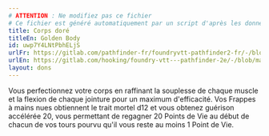 ```yaml
---
# ATTENTION : Ne modifiez pas ce fichier
# Ce fichier est généré automatiquement par un script d'après les données du module Foundry VTT officiel et de sa traduction
title: Corps doré
titleEn: Golden Body
id: uwp7Y4LNtPbhELjS
urlFr: https://gitlab.com/pathfinder-fr/foundryvtt-pathfinder2-fr/-/blob/master/data/feats/uwp7Y4LNtPbhELjS.htm
urlEn: https://gitlab.com/hooking/foundry-vtt---pathfinder-2e/-/blob/master/packs/data/feats.db/golden-body.json
layout: dons
---
```

Vous perfectionnez votre corps en raffinant la souplesse de chaque muscle et la flexion de chaque jointure pour un maximum d'efficacité. Vos Frappes à mains nues obtiennent le trait mortel d12 et vous obtenez guérison accélérée 20, vous permettant de regagner 20 Points de Vie au début de chacun de vos tours pourvu qu'il vous reste au moins 1 Point de Vie.
